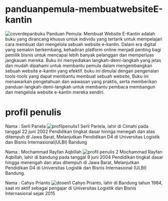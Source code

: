 # panduanpemula-membuatwebsiteE-kantin
![coverdepanbuku](https://github.com/rayfanaqbil/panduanpemula-membuatwebsiteE-kantin/assets/114634943/7eb71143-76d8-4812-8115-4df6da26c6eb)
Panduan Pemula: Membuat Website E-Kantin adalah buku yang dirancang khusus untuk individu yang tertarik untuk mempelajari cara membuat dan mengelola sebuah website e-kantin. Dalam era digital yang semakin berkembang, kehadiran platform online menjadi penting bagi pemilik bisnis untuk mencapai lebih banyak pelanggan dan memperluas jangkauan mereka. Buku ini menyediakan langkah-demi-langkah yang jelas dan mudah dipahami untuk membantu pemula dalam mengembangkan sebuah website e-kantin yang efektif. 
buku ini dimulai dengan pengenalan tools-tools yang dapat membantu membuat sebuah website,
Buku ini menawarkan pengetahuan dan wawasan yang praktis, serta memberikan panduan langkah-demi-langkah untuk membantu pembaca membangun dan mengelola website e-kantin mereka sendiri.

# profil penulis 
Nama : Serli Pariela
![profilpenulis1](https://github.com/rayfanaqbil/panduanpemula-membuatwebsiteE-kantin/assets/114634943/9913a333-2a87-4235-9e6c-81ca8199046e)
Serli Pariela, lahir di Cimahi pada tanggal 22 juni 2002 Pendidikan tingkat dasar hinnga menegah dan atas ditempuh di Jawa Barat, Melanjutkan Pendidikan D4 di Universitas Logistik dan Bisnis Internasional(ULBI) Bandung

Nama : Mochammad Rayfan Aqbillah
![profil penulis 2](https://github.com/rayfanaqbil/panduanpemula-membuatwebsiteE-kantin/assets/114634943/2241460f-319f-489c-b59c-af92a5d8fa52)
Mochammad Rayfan Aqbillah, lahir di bandung pada tanggal 9 juni 2004 Pendidikan tingkat dasar hingga menengah dan atas ditempuh di Jawa Barat, Melanjutkan Pendidikan D4 di Universitas Logistik dan Bisnis Internasional (ULBI) Bandung.

Nama : Cahyo Prianto 
![dosen1](https://github.com/rayfanaqbil/panduanpemula-membuatwebsiteE-kantin/assets/114634943/9e372c1f-2b02-4364-a3f7-97fe1f373cfe)
Cahyo Prianto, lahir di Bandung tahun 1984, saat ini aktif sebagai pengajar di Universitas Logistik dan Bisnis Internasional sejak 2015

